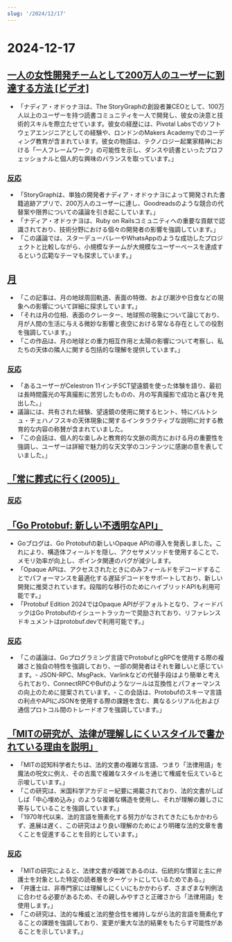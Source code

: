 ```yaml
---
slug: '/2024/12/17'
---
```


# 2024-12-17

## [一人の女性開発チームとして200万人のユーザーに到達する方法 [ビデオ]](https://brightonruby.com/2024/getting-to-2-million-users-as-a-one-woman-dev-team/)

- 「ナディア・オドゥナヨは、The StoryGraphの創設者兼CEOとして、100万人以上のユーザーを持つ読書コミュニティを一人で開発し、彼女の決意と技術的スキルを際立たせています。彼女の経歴には、Pivotal Labsでのソフトウェアエンジニアとしての経験や、ロンドンのMakers Academyでのコーディング教育が含まれています。彼女の物語は、テクノロジー起業家精神における「一人フレームワーク」の可能性を示し、ダンスや読書といったプロフェッショナルと個人的な興味のバランスを取っています。」

### [反応](https://news.ycombinator.com/item?id=42441333)

- 「StoryGraphは、単独の開発者ナディア・オドゥナヨによって開発された書籍追跡アプリで、200万人のユーザーに達し、Goodreadsのような競合の代替案や限界についての議論を引き起こしています。」
- 「ナディア・オドゥナヨは、Ruby on Railsコミュニティへの重要な貢献で認識されており、技術分野における個々の開発者の影響を強調しています。」
- 「この議論では、スターデューバレーやWhatsAppのような成功したプロジェクトと比較しながら、小規模なチームが大規模なユーザーベースを達成するという広範なテーマも探求しています。」

## [月](https://ciechanow.ski/moon/)

- 「この記事は、月の地球周回軌道、表面の特徴、および潮汐や日食などの現象への影響について詳細に探求しています。」
- 「それは月の位相、表面のクレーター、地球照の現象について論じており、月が人間の生活に与える微妙な影響と夜空における常なる存在としての役割を強調しています。」
- 「この作品は、月の地球との重力相互作用と太陽の影響について考察し、私たちの天体の隣人に関する包括的な理解を提供しています。」

### [反応](https://news.ycombinator.com/item?id=42443229)

- 「あるユーザーがCelestron 11インチSCT望遠鏡を使った体験を語り、最初は長時間露光の写真撮影に苦労したものの、月の写真撮影で成功と喜びを見出した。」
- 議論には、共有された経験、望遠鏡の使用に関するヒント、特にバルトシュ・チェハノフスキの天体現象に関するインタラクティブな説明に対する教育的な内容の称賛が含まれていました。
- 「この会話は、個人的な楽しみと教育的な文脈の両方における月の重要性を強調し、ユーザーは詳細で魅力的な天文学のコンテンツに感謝の意を表していました。」

## [「常に葬式に行く(2005)」](https://www.npr.org/2005/08/08/4785079/always-go-to-the-funeral)

### [反応](https://news.ycombinator.com/item?id=42435972)

## [「Go Protobuf: 新しい不透明なAPI」](https://go.dev/blog/protobuf-opaque)

- Goブログは、Go Protobufの新しいOpaque APIの導入を発表しました。これにより、構造体フィールドを隠し、アクセサメソッドを使用することで、メモリ効率が向上し、ポインタ関連のバグが減少します。
- 「Opaque APIは、アクセスされたときにのみフィールドをデコードすることでパフォーマンスを最適化する遅延デコードをサポートしており、新しい開発に推奨されています。段階的な移行のためにハイブリッドAPIも利用可能です。」
- 「Protobuf Edition 2024ではOpaque APIがデフォルトとなり、フィードバックはGo Protobufのイシュートラッカーで奨励されており、リファレンスドキュメントはprotobuf.devで利用可能です。」

### [反応](https://news.ycombinator.com/item?id=42434947)

- 「この議論は、Goプログラミング言語でProtobufとgRPCを使用する際の複雑さと独自の特性を強調しており、一部の開発者はそれを難しいと感じています。- JSON-RPC、MsgPack、Varlinkなどの代替手段はより簡単と考えられており、ConnectRPCやBufのようなツールは互換性とパフォーマンスの向上のために提案されています。- この会話は、Protobufのスキーマ言語の利点やAPIにJSONを使用する際の課題を含む、異なるシリアル化および通信プロトコル間のトレードオフを強調しています。」

## [「MITの研究が、法律が理解しにくいスタイルで書かれている理由を説明」](https://news.mit.edu/2024/mit-study-explains-laws-incomprehensible-writing-style-0819)

- 「MITの認知科学者たちは、法的文書の複雑な言語、つまり「法律用語」を魔法の呪文に例え、その古風で複雑なスタイルを通じて権威を伝えていると示唆しています。」
- 「この研究は、米国科学アカデミー紀要に掲載されており、法的文書がしばしば「中心埋め込み」のような複雑な構造を使用し、それが理解の難しさに寄与していることを強調しています。」
- 「1970年代以来、法的言語を簡素化する努力がなされてきたにもかかわらず、進展は遅く、この研究はより良い理解のためにより明確な法的文章を書くことを促進することを目的としています。」

### [反応](https://news.ycombinator.com/item?id=42438175)

- 「MITの研究によると、法律文書が複雑であるのは、伝統的な慣習と主に弁護士を対象とした特定の読者層をターゲットにしているためである。」
- 「弁護士は、非専門家には理解しにくいにもかかわらず、さまざまな判例法に合わせる必要があるため、その親しみやすさと正確さから「法律用語」を使用します。」
- 「この研究は、法的な権威と法的整合性を維持しながら法的言語を簡素化することの課題を強調しており、変更が重大な法的結果をもたらす可能性があることを示しています。」

<head>
  <meta property="og:title" content="一人の女性開発チームとして200万人のユーザーに到達する方法 [ビデオ]" />
  <meta property="og:type" content="website" />
  <meta property="og:image" content="https://og.cho.sh/api/og/?title=%E4%B8%80%E4%BA%BA%E3%81%AE%E5%A5%B3%E6%80%A7%E9%96%8B%E7%99%BA%E3%83%81%E3%83%BC%E3%83%A0%E3%81%A8%E3%81%97%E3%81%A6200%E4%B8%87%E4%BA%BA%E3%81%AE%E3%83%A6%E3%83%BC%E3%82%B6%E3%83%BC%E3%81%AB%E5%88%B0%E9%81%94%E3%81%99%E3%82%8B%E6%96%B9%E6%B3%95%20%5B%E3%83%93%E3%83%87%E3%82%AA%5D&subheading=2024%E5%B9%B412%E6%9C%8817%E6%97%A5%E7%81%AB%E6%9B%9C%E6%97%A5%3A%20%E3%83%8F%E3%83%83%E3%82%AB%E3%83%BC%E3%83%8B%E3%83%A5%E3%83%BC%E3%82%B9%E3%81%BE%E3%81%A8%E3%82%81" />
</head>
